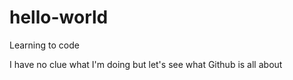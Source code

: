 # hello-world
Learning to code

I have no clue what I'm doing but let's see what Github is all about
